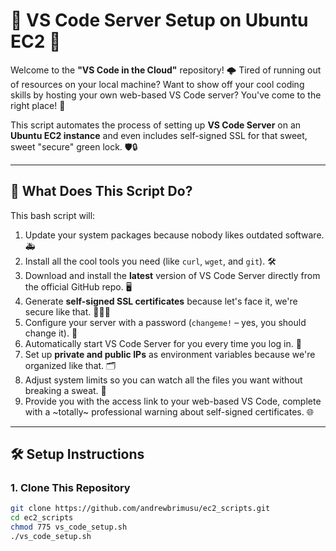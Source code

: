 # 🚀 VS Code Server Setup on Ubuntu EC2 🎉

Welcome to the **"VS Code in the Cloud"** repository! 🌩️ Tired of running out of resources on your local machine? Want to show off your cool coding skills by hosting your own web-based VS Code server? You've come to the right place! 🎯

This script automates the process of setting up **VS Code Server** on an **Ubuntu EC2 instance** and even includes self-signed SSL for that sweet, sweet "secure" green lock. 🛡️🔒

---

## 📜 What Does This Script Do?

This bash script will:
1. Update your system packages because nobody likes outdated software. 🚑
2. Install all the cool tools you need (like `curl`, `wget`, and `git`). 🛠️
3. Download and install the **latest** version of VS Code Server directly from the official GitHub repo. 🖥️
4. Generate **self-signed SSL certificates** because let's face it, we're secure like that. 🧙‍♂️✨
5. Configure your server with a password (`changeme!` – yes, you should change it). 🤫
6. Automatically start VS Code Server for you every time you log in. 🏁
7. Set up **private and public IPs** as environment variables because we're organized like that. 🗂️
8. Adjust system limits so you can watch all the files you want without breaking a sweat. 👀
9. Provide you with the access link to your web-based VS Code, complete with a ~totally~ professional warning about self-signed certificates. 🌐

---

## 🛠️ Setup Instructions

### 1. Clone This Repository
```bash
git clone https://github.com/andrewbrimusu/ec2_scripts.git
cd ec2_scripts
chmod 775 vs_code_setup.sh
./vs_code_setup.sh


